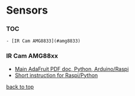 Sensors
========================

### TOC

	- [IR Cam AMG8833](#amg8833)


### IR Cam AMG88xx <a name ="amg8833"></a>

- [Main AdaFruit PDF doc, Python, Arduino/Raspi](https://cdn-learn.adafruit.com/downloads/pdf/adafruit-amg8833-8x8-thermal-camera-sensor.pdf)
- [Short instruction for Raspi/Python](https://www.instructables.com/id/Thermal-Camera-AMG833-Raspberry-Pi/)


[back to top](#toc)

